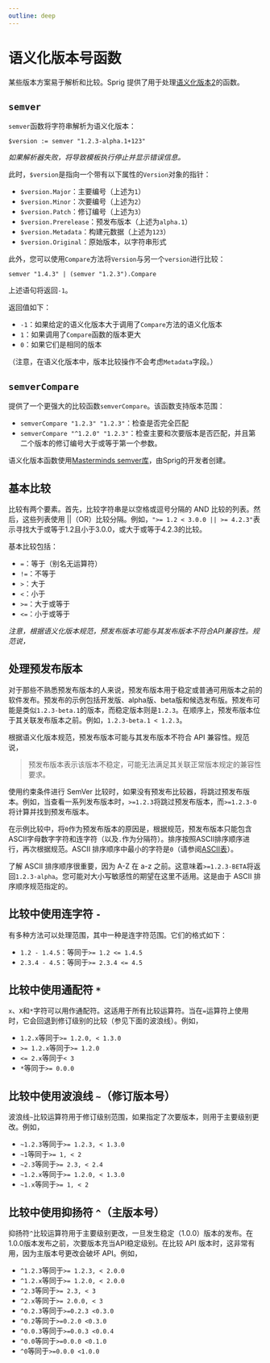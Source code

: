 ```yaml
---
outline: deep
---
```


# 语义化版本号函数

某些版本方案易于解析和比较。Sprig 提供了用于处理[语义化版本2](http://semver.org)的函数。

## `semver`

`semver`函数将字符串解析为语义化版本：

```
$version := semver "1.2.3-alpha.1+123"
```

_如果解析器失败，将导致模板执行停止并显示错误信息。_

此时，`$version`是指向一个带有以下属性的`Version`对象的指针：

- `$version.Major`：主要编号（上述为`1`）
- `$version.Minor`：次要编号（上述为`2`）
- `$version.Patch`：修订编号（上述为`3`）
- `$version.Prerelease`：预发布版本（上述为`alpha.1`）
- `$version.Metadata`：构建元数据（上述为`123`）
- `$version.Original`：原始版本，以字符串形式

此外，您可以使用`Compare`方法将`Version`与另一个`version`进行比较：

```
semver "1.4.3" | (semver "1.2.3").Compare
```

上述语句将返回`-1`。

返回值如下：

- `-1`：如果给定的语义化版本大于调用了`Compare`方法的语义化版本
- `1`：如果调用了`Compare`函数的版本更大
- `0`：如果它们是相同的版本

（注意，在语义化版本中，版本比较操作不会考虑`Metadata`字段。）

## `semverCompare`

提供了一个更强大的比较函数`semverCompare`。该函数支持版本范围：

- `semverCompare "1.2.3" "1.2.3"`：检查是否完全匹配
- `semverCompare "^1.2.0" "1.2.3"`：检查主要和次要版本是否匹配，并且第二个版本的修订编号大于或等于第一个参数。

语义化版本函数使用[Masterminds semver库](https://github.com/Masterminds/semver)，由Sprig的开发者创建。

## 基本比较

比较有两个要素。首先，比较字符串是以空格或逗号分隔的 AND 比较的列表。然后，这些列表使用 ||（OR）比较分隔。例如，`">= 1.2 < 3.0.0 || >= 4.2.3"`表示寻找大于或等于1.2且小于3.0.0，或大于或等于4.2.3的比较。

基本比较包括：

- `=`：等于（别名无运算符）
- `!=`：不等于
- `>`：大于
- `<`：小于
- `>=`：大于或等于
- `<=`：小于或等于

_注意，根据语义化版本规范，预发布版本可能与其发布版本不符合API兼容性。规范说，_

## 处理预发布版本

对于那些不熟悉预发布版本的人来说，预发布版本用于稳定或普通可用版本之前的软件发布。预发布的示例包括开发版、alpha版、beta版和候选发布版。预发布可能是类似`1.2.3-beta.1`的版本，而稳定版本则是`1.2.3`。在顺序上，预发布版本位于其关联发布版本之前。例如，`1.2.3-beta.1 < 1.2.3`。

根据语义化版本规范，预发布版本可能与其发布版本不符合 API 兼容性。规范说，

> 预发布版本表示该版本不稳定，可能无法满足其关联正常版本规定的兼容性要求。

使用约束条件进行 SemVer 比较时，如果没有预发布比较器，将跳过预发布版本。例如，当查看一系列发布版本时，`>=1.2.3`将跳过预发布版本，而`>=1.2.3-0`将计算并找到预发布版本。

在示例比较中，将`0`作为预发布版本的原因是，根据规范，预发布版本只能包含ASCII字母数字字符和连字符（以及`.`作为分隔符）。排序按照ASCII排序顺序进行，再次根据规范。ASCII 排序顺序中最小的字符是`0`（请参阅[ASCII表](http://www.asciitable.com/)）。

了解 ASCII 排序顺序很重要，因为 A-Z 在 a-z 之前。这意味着`>=1.2.3-BETA`将返回`1.2.3-alpha`。您可能对大小写敏感性的期望在这里不适用。这是由于 ASCII 排序顺序规范指定的。

## 比较**中使用**连字符 `-`

有多种方法可以处理范围，其中一种是连字符范围。它们的格式如下：

- `1.2 - 1.4.5`：等同于`>= 1.2 <= 1.4.5`
- `2.3.4 - 4.5`：等同于`>= 2.3.4 <= 4.5`

## 比较中使用通配符 `*`

`x`、`X`和`*`字符可以用作通配符。这适用于所有比较运算符。当在`=`运算符上使用时，它会回退到修订级别的比较（参见下面的波浪线）。例如，

- `1.2.x`等同于`>= 1.2.0, < 1.3.0`
- `>= 1.2.x`等同于`>= 1.2.0`
- `<= 2.x`等同于`< 3`
- `*`等同于`>= 0.0.0`

## 比较中使用波浪线 `~`（修订版本号）

波浪线`~`比较运算符用于修订级别范围，如果指定了次要版本，则用于主要级别更改。例如，

- `~1.2.3`等同于`>= 1.2.3, < 1.3.0`
- `~1`等同于`>= 1, < 2`
- `~2.3`等同于`>= 2.3, < 2.4`
- `~1.2.x`等同于`>= 1.2.0, < 1.3.0`
- `~1.x`等同于`>= 1, < 2`

## 比较中使用抑扬符 `^`（主版本号）

抑扬符`^`比较运算符用于主要级别更改，一旦发生稳定（1.0.0）版本的发布。在1.0.0版本发布之前，次要版本充当API稳定级别。在比较 API 版本时，这非常有用，因为主版本号更改会破坏 API。例如，

- `^1.2.3`等同于`>= 1.2.3, < 2.0.0`
- `^1.2.x`等同于`>= 1.2.0, < 2.0.0`
- `^2.3`等同于`>= 2.3, < 3`
- `^2.x`等同于`>= 2.0.0, < 3`
- `^0.2.3`等同于`>=0.2.3 <0.3.0`
- `^0.2`等同于`>=0.2.0 <0.3.0`
- `^0.0.3`等同于`>=0.0.3 <0.0.4`
- `^0.0`等同于`>=0.0.0 <0.1.0`
- `^0`等同于`>=0.0.0 <1.0.0`
